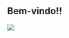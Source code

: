 ## Bem-vindo!!

<div> 
  
  <a href="https://www.linkedin.com/in/henrique-castro-ti" target="_blank"><img src="https://img.shields.io/badge/-LinkedIn-%230077B5?style=for-the-badge&logo=linkedin&logoColor=white" target="_blank"></a> 
  
</div>
